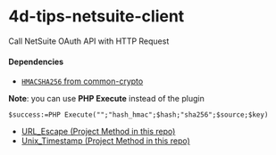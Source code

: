 # 4d-tips-netsuite-client
Call NetSuite OAuth API with HTTP Request

#### Dependencies
 
* [`HMACSHA256` from common-crypto](https://github.com/miyako/4d-plugin-common-crypto)

**Note**: you can use **PHP Execute** instead of the plugin

```4d
$success:=PHP Execute("";"hash_hmac";$hash;"sha256";$source;$key)
```

* [URL_Escape (Project Method in this repo)](https://github.com/miyako/4d-tips-google-service-account/blob/master/URL_Escape.txt)
* [Unix_Timestamp (Project Method in this repo)](https://github.com/miyako/4d-tips-google-service-account/blob/master/Unix_Timestamp.txt)
